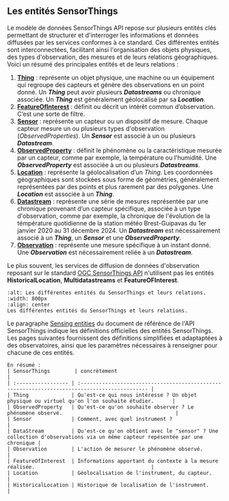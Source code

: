 ## Les entités SensorThings

Le modèle de données SensorThings API repose sur plusieurs entités clés permettant de structurer et d'interroger les informations et données diffusées par les services conformes à ce standard. Ces différentes entités sont interconnectées, facilitant ainsi l'organisation des objets physiques, des types d'observation, des mesures et de leurs relations géographiques.
Voici un résumé des principales entités et de leurs relations :

1. **[Thing](https://geosas.fr/sofair-book/page/chap-sensorthings/things.html)** : représente un objet physique, une machine ou un équipement qui regroupe des capteurs et génère des observations en un point donné. Un **_Thing_** peut avoir plusieurs **_Datastreams_** ou chronique associée. Un **_Thing_** est généralement géolocalisé par sa **_Location_**.
2. **[FeatureOfInterest](https://geosas.fr/sofair-book/page/chap-sensorthings/featureofinterest.html)** : définit ou décrit un intérêt commun d’observation. C’est une sorte de filtre.
3. **[Sensor](https://geosas.fr/sofair-book/page/chap-sensorthings/sensors.html)** : représente un capteur ou un dispositif de mesure. Chaque capteur mesure un ou plusieurs types d'observation (_ObservedProperties_). Un **_Sensor_** est associé à un ou plusieurs **_Datastream_**.
4. **[ObservedProperty](https://geosas.fr/sofair-book/page/chap-sensorthings/observedproperties.html)** : définit le phénomène ou la caractéristique mesurée par un capteur, comme par exemple, la température ou l'humidité. Une **_ObservedProperty_** est associée à un ou plusieurs **_Datastreams_**.
5. **[Location](https://geosas.fr/sofair-book/page/chap-sensorthings/location.html)** : représente la géolocalisation d’un _Thing_. Les coordonnées géographiques sont stockées sous forme de géométries, généralement représentées par des points et plus rarement par des polygones. Une **_Location_** est associée à un **_Thing_**.
6. **[Datastream](https://geosas.fr/sofair-book/page/chap-sensorthings/datastream.html)** : représente une série de mesures représentée par une chronique provenant d’un capteur spécifique, associée à un type d'observation, comme par exemple, la chronique de l'évolution de la témpérature quotidienne de la station météo Brest-Guipavas du 1er janvier 2020 au 31 décembre 2024. Un **_Datastream_** est nécessairement associé à un **_Thing_**, un **_Sensor_** et une **_ObservedProperty_**.
7. **[Observation](https://geosas.fr/sofair-book/page/chap-sensorthings/observation.html)** : représente une mesure spécifique à un instant donné. Une **_Observation_** est nécessairement reliée à un **_Datastream_**.

Le plus souvent, les services de diffusion de données d'observation reposant sur le standard [OGC SensorThings API](https://www.ogc.org/fr/standards/sensorthings/) n'utilisent pas les entités **HistoricalLocation**, **Multidatastreams** et **FeatureOFInterest**.

```{figure} img/STA_entities.png
:alt: Les différentes entités du SensorThings et leurs relations.
:width: 800px
:align: center
Les différentes entités du SensorThings et leurs relations.
```

Le paragraphe [Sensing entities](https://docs.ogc.org/is/18-088/18-088.html#sensing-entities2) du document de référénce de l'API SensorThings indique les définitions officielles des entités SensorThings. Les pages suivantes fournissent des définitions simplifiées et adaptaptées à des observatoires, ainsi que les paramètres nécessaires à renseigner pour chacune de ces entités.

```{Synthèse}
En résumé :
| SensorThings        | concrètement                                                                                  |
| :----------------- | :-------------------------------------------------------------------------------------------- |
| Thing              | Qu'est-ce qui nous intéresse ? Un objet physique ou virtuel qu'on l'on souhaite étudier.      |
| ObservedProperty   | Qu'est-ce qu'on souhaite observer ? Le phénomène observé.                                     |
| Sensor             | Comment, avec quel instrument ?                                                               |
| DataStream         | Qu'est-ce qu'on obtient avec le "sensor" ? Une collection d'observations via un même capteur repésentée par une chronique |
| Observation        | L'action de mesurer le phénomène observé.                                                      |
| FeatureOfInterest  | Informations apportant du contexte à la mesure réalisée.                                      |
| Location           | Géolocalisation de l'instrument, du capteur.                                                                 |
| HistoricalLocation | Historique de localisation de l'instrument.                                                   |
```
